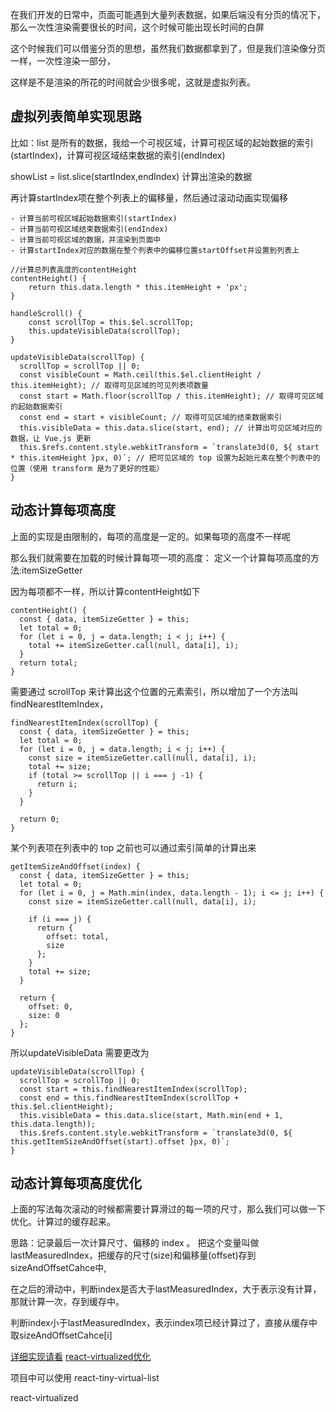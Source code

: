 在我们开发的日常中，页面可能遇到大量列表数据，如果后端没有分页的情况下，
那么一次性渲染需要很长的时间，这个时候可能出现长时间的白屏

这个时候我们可以借鉴分页的思想，虽然我们数据都拿到了，但是我们渲染像分页一样，一次性渲染一部分，

这样是不是渲染的所花的时间就会少很多呢，这就是虚拟列表。

## 虚拟列表简单实现思路
比如：list 是所有的数据，我给一个可视区域，计算可视区域的起始数据的索引(startIndex)，计算可视区域结束数据的索引(endIndex)

showList = list.slice(startIndex,endIndex) 计算出渲染的数据

再计算startIndex项在整个列表上的偏移量，然后通过滚动动画实现偏移

```
- 计算当前可视区域起始数据索引(startIndex)
- 计算当前可视区域结束数据索引(endIndex)
- 计算当前可视区域的数据，并渲染到页面中
- 计算startIndex对应的数据在整个列表中的偏移位置startOffset并设置到列表上
```
```
//计算总列表高度的contentHeight
contentHeight() {
    return this.data.length * this.itemHeight + 'px';
}

handleScroll() {
    const scrollTop = this.$el.scrollTop;
    this.updateVisibleData(scrollTop);
}

updateVisibleData(scrollTop) {
  scrollTop = scrollTop || 0;
  const visibleCount = Math.ceil(this.$el.clientHeight / this.itemHeight); // 取得可见区域的可见列表项数量
  const start = Math.floor(scrollTop / this.itemHeight); // 取得可见区域的起始数据索引
  const end = start + visibleCount; // 取得可见区域的结束数据索引
  this.visibleData = this.data.slice(start, end); // 计算出可见区域对应的数据，让 Vue.js 更新
  this.$refs.content.style.webkitTransform = `translate3d(0, ${ start * this.itemHeight }px, 0)`; // 把可见区域的 top 设置为起始元素在整个列表中的位置（使用 transform 是为了更好的性能）
}
```

## 动态计算每项高度
上面的实现是由限制的，每项的高度是一定的。如果每项的高度不一样呢

那么我们就需要在加载的时候计算每项一项的高度：
定义一个计算每项高度的方法:itemSizeGetter

因为每项都不一样，所以计算contentHeight如下
```
contentHeight() {
  const { data, itemSizeGetter } = this;
  let total = 0;
  for (let i = 0, j = data.length; i < j; i++) {
    total += itemSizeGetter.call(null, data[i], i);
  }
  return total;
}
```

需要通过 scrollTop 来计算出这个位置的元素索引，所以增加了一个方法叫 findNearestItemIndex，
```
findNearestItemIndex(scrollTop) {
  const { data, itemSizeGetter } = this;
  let total = 0;
  for (let i = 0, j = data.length; i < j; i++) {
    const size = itemSizeGetter.call(null, data[i], i);
    total += size;
    if (total >= scrollTop || i === j -1) {
      return i;
    }
  }

  return 0;
}
```

某个列表项在列表中的 top 之前也可以通过索引简单的计算出来
```
getItemSizeAndOffset(index) {
  const { data, itemSizeGetter } = this;
  let total = 0;
  for (let i = 0, j = Math.min(index, data.length - 1); i <= j; i++) {
    const size = itemSizeGetter.call(null, data[i], i);

    if (i === j) {
      return {
        offset: total,
        size
      };
    }
    total += size;
  }

  return {
    offset: 0,
    size: 0
  };
}
```
所以updateVisibleData 需要更改为
```
updateVisibleData(scrollTop) {
  scrollTop = scrollTop || 0;
  const start = this.findNearestItemIndex(scrollTop);
  const end = this.findNearestItemIndex(scrollTop + this.$el.clientHeight);
  this.visibleData = this.data.slice(start, Math.min(end + 1, this.data.length));
  this.$refs.content.style.webkitTransform = `translate3d(0, ${ this.getItemSizeAndOffset(start).offset }px, 0)`;
}
```
## 动态计算每项高度优化

上面的写法每次滚动的时候都需要计算滑过的每一项的尺寸，那么我们可以做一下优化。计算过的缓存起来。

思路：记录最后一次计算尺寸、偏移的 index 。
把这个变量叫做 lastMeasuredIndex，把缓存的尺寸(size)和偏移量(offset)存到sizeAndOffsetCahce中,

在之后的滑动中，判断index是否大于lastMeasuredIndex，大于表示没有计算，那就计算一次，存到缓存中。

判断index小于lastMeasuredIndex，表示index项已经计算过了，直接从缓存中取sizeAndOffsetCahce[i]

[详细实现请看](https://zhuanlan.zhihu.com/p/34585166?group_id=959080998969823232)
[react-virtualized优化](https://github.com/dwqs/blog/issues/73)

项目中可以使用 react-tiny-virtual-list 

react-virtualized